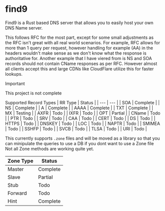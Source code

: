 find9
====

Find9 is a Rust based DNS server that allows you to easily host your own DNS Name server.

This follows RFC for the most part, except for some small adjustments as the RFC isn't great with all real world scenarios.
For example, RFC allows for more than 1 query per request, however handling for example (AA) in the headers wouldn't make sense
as we don't know what the response is authoritative for. Another example that I have viered from is NS and SOA records should not
contain CName responses as per RFC. However almost all clients accept this and large CDNs like CloudFlare utilize this for faster
lookups.

> [!important]
> This project is not complete

Supported Record Types
| RR Type | Status   |
| ---     | ---      |
| SOA     | Complete |
| NS      | Complete |
| A       | Complete |
| AAAA    | Complete |
| TXT     | Complete |
| MX      | Testing  |
| AXFR    | Todo     |
| IXFR    | Todo     |
| OPT     | Partial  |
| CName   | Todo     |
| PTR     | Todo     |
| SRV     | Todo     |
| CAA     | Todo     |
| CERT    | Todo     |
| DS      | Todo     |
| HTTPS   | Todo     |
| DNSKEY  | Todo     |
| LOC     | Todo     |
| NAPTR   | Todo     |
| SMIMEA  | Todo     |
| SSHFP   | Todo     |
| SVCB    | Todo     |
| TLSA    | Todo     |
| URI     | Todo     |

This currently supports `.zone` files and will be moved as a library so that you can minipulate the queries to use a DB if you dont want to use a Zone file
Not all Zone methods are working quite yet.

| Zone Type | Status |
| ---       | ---      |
| Master    | Complete |
| Slave     | Partial  |
| Stub      | Todo     |
| Forward   | Todo     |
| Hint      | Complete |
